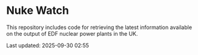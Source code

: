 # Nuke Watch

This repository includes code for retrieving the latest information available on the output of EDF nuclear power plants in the UK.

Last updated: 2025-09-30 02:55